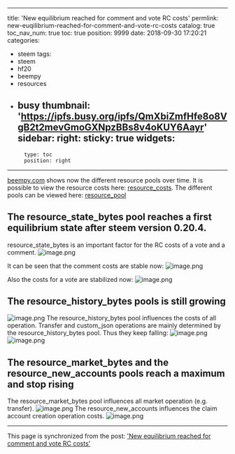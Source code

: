 
---
title: 'New equilibrium reached for comment and vote RC costs'
permlink: new-euqilibrium-reached-for-comment-and-vote-rc-costs
catalog: true
toc_nav_num: true
toc: true
position: 9999
date: 2018-09-30 17:20:21
categories:
- steem
tags:
- steem
- hf20
- beempy
- resources
- busy
thumbnail: 'https://ipfs.busy.org/ipfs/QmXbiZmfHfe8o8VgB2t2mevGmoGXNpzBBs8v4oKUY6Aayr'
sidebar:
    right:
        sticky: true
widgets:
    -
        type: toc
        position: right
---


[beempy.com](https://beempy.com) shows now the different resource pools over time. It is possible to view the resource costs here: [resource_costs](https://beempy.com/resource_costs). The different pools can be viewed here: [resource_pool](https://beempy.com/resource_pool)

## The resource_state_bytes pool reaches a first equilibrium state after steem version 0.20.4. 
resource_state_bytes is an important factor for the RC costs of a vote and a comment.
![image.png](https://ipfs.busy.org/ipfs/QmXbiZmfHfe8o8VgB2t2mevGmoGXNpzBBs8v4oKUY6Aayr)

It can be seen that the comment costs are stable now:
![image.png](https://ipfs.busy.org/ipfs/Qmea3i39DTzvwLPETFe9Z4j9RADvaVQg5d4PRTmSEMsSCT)

Also the costs for a vote are stabilized now:
![image.png](https://ipfs.busy.org/ipfs/QmeBAd3ThV3hufHQ6VjqwfwFykZ79A4QjmvsmApAGuycB4)

## The resource_history_bytes pools is still growing
![image.png](https://ipfs.busy.org/ipfs/QmZUrNWYzNxh5tkZ9Mmu47cXHi11cwzbzjHfbQqYoyNZ1C)
The resource_history_bytes pool influences the costs of all operation. 
Transfer and custom_json operations are mainly determined by the resource_history_bytes  pool. Thus they keep falling:
![image.png](https://ipfs.busy.org/ipfs/QmTm9VyijBZb6HZN4z7bKwRcsS3cneE3CGjpNqHFfi62Pn)
![image.png](https://ipfs.busy.org/ipfs/Qmbfv1F6bPUf9o5Qs7xNwcDRsd8h6MocREYa4RE1pnbmJd)

## The resource_market_bytes and the resource_new_accounts pools  reach a maximum and stop rising
The resource_market_bytes pool influences all market operation (e.g. transfer).
![image.png](https://ipfs.busy.org/ipfs/QmczWUUezmGoTXMj8r5a29UvUJcxhkxmt1x3tMpFz15uGy)
The resource_new_accounts influences the claim account creation operation costs.
![image.png](https://ipfs.busy.org/ipfs/QmTvZcAfqy4TPAVsVCNjQR2fkbDgQ19MyvJ8c3KQiQZBj7)

- - -

This page is synchronized from the post: ['New equilibrium reached for comment and vote RC costs'](https://steemit.com/@holger80/new-euqilibrium-reached-for-comment-and-vote-rc-costs)
